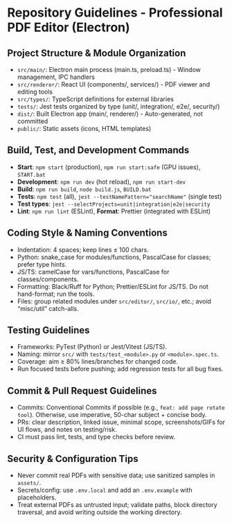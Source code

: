 # Repository Guidelines - Professional PDF Editor (Electron)

## Project Structure & Module Organization
- `src/main/`: Electron main process (main.ts, preload.ts) - Window management, IPC handlers
- `src/renderer/`: React UI (components/, services/) - PDF viewer and editing tools
- `src/types/`: TypeScript definitions for external libraries
- `tests/`: Jest tests organized by type (unit/, integration/, e2e/, security/)
- `dist/`: Built Electron app (main/, renderer/) - Auto-generated, not committed
- `public/`: Static assets (icons, HTML templates)

## Build, Test, and Development Commands
- **Start**: `npm start` (production), `npm run start:safe` (GPU issues), `START.bat`
- **Development**: `npm run dev` (hot reload), `npm run start-dev`
- **Build**: `npm run build`, `node build.js`, `BUILD.bat`
- **Tests**: `npm test` (all), `jest --testNamePattern="searchName"` (single test)
- **Test types**: `jest --selectProjects=unit|integration|e2e|security`
- **Lint**: `npm run lint` (ESLint), **Format**: Prettier (integrated with ESLint)

## Coding Style & Naming Conventions
- Indentation: 4 spaces; keep lines ≤ 100 chars.
- Python: snake_case for modules/functions, PascalCase for classes; prefer type hints.
- JS/TS: camelCase for vars/functions, PascalCase for classes/components.
- Formatting: Black/Ruff for Python; Prettier/ESLint for JS/TS. Do not hand-format; run the tools.
- Files: group related modules under `src/editor/`, `src/io/`, etc.; avoid “misc/util” catch-alls.

## Testing Guidelines
- Frameworks: PyTest (Python) or Jest/Vitest (JS/TS).
- Naming: mirror `src/` with `tests/test_<module>.py` or `<module>.spec.ts`.
- Coverage: aim ≥ 80% lines/branches for changed code.
- Run focused tests before pushing; add regression tests for all bug fixes.

## Commit & Pull Request Guidelines
- Commits: Conventional Commits if possible (e.g., `feat: add page rotate tool`). Otherwise, use imperative, 50-char subject + concise body.
- PRs: clear description, linked issue, minimal scope, screenshots/GIFs for UI flows, and notes on testing/risk.
- CI must pass lint, tests, and type checks before review.

## Security & Configuration Tips
- Never commit real PDFs with sensitive data; use sanitized samples in `assets/`.
- Secrets/config: use `.env.local` and add an `.env.example` with placeholders.
- Treat external PDFs as untrusted input; validate paths, block directory traversal, and avoid writing outside the working directory.
